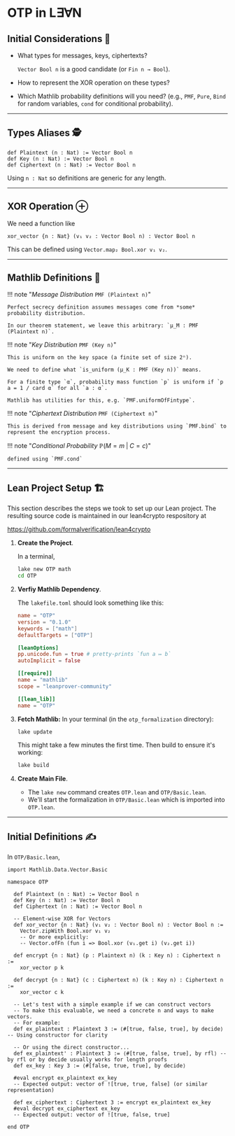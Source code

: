 # OTP in L∃∀N

## Initial Considerations 🤔

+ What types for messages, keys, ciphertexts? 

    `Vector Bool n` is a good candidate (or `Fin n → Bool`).

+ How to represent the XOR operation on these types?

+ Which Mathlib probability definitions will you need? (e.g., `PMF`, `Pure`, `Bind` for random variables, `cond` for conditional probability).

---

## Types Aliases  🕵️

```lean
def Plaintext (n : Nat) := Vector Bool n
def Key (n : Nat) := Vector Bool n
def Ciphertext (n : Nat) := Vector Bool n
```

Using `n : Nat` so definitions are generic for any length.

---

## XOR Operation ⊕ 

We need a function like

```lean
xor_vector {n : Nat} (v₁ v₂ : Vector Bool n) : Vector Bool n
```

This can be defined using `Vector.map₂ Bool.xor v₁ v₂`.

---


## Mathlib Definitions 📑

!!! note "*Message Distribution* `PMF (Plaintext n)`" 

    Perfect secrecy definition assumes messages come from *some* probability distribution.

    In our theorem statement, we leave this arbitrary: `μ_M : PMF (Plaintext n)`.

!!! note "*Key Distribution* `PMF (Key n)`" 

    This is uniform on the key space (a finite set of size 2ⁿ).
    
    We need to define what `is_uniform (μ_K : PMF (Key n))` means.

    For a finite type `α`, probability mass function `p` is uniform if `p a = 1 / card α` for all `a : α`.

    Mathlib has utilities for this, e.g. `PMF.uniformOfFintype`.

!!! note "*Ciphertext Distribution* `PMF (Ciphertext n)`"

    This is derived from message and key distributions using `PMF.bind` to represent the encryption process.

!!! note "*Conditional Probability* $ℙ(M=m \;| \;C=c)$"

    defined using `PMF.cond`

---

## **Lean Project Setup** 🏗️️

This section describes the steps we took to set up our Lean project.  The resulting
source code is maintained in our lean4crypto respository at 

<https://github.com/formalverification/lean4crypto>

1.  **Create the Project**.

    In a terminal,
    ```bash
    lake new OTP math
    cd OTP
    ```

2.  **Verfiy Mathlib Dependency**.

    The `lakefile.toml` should look something like this:

    ```toml
    name = "OTP"
    version = "0.1.0"
    keywords = ["math"]
    defaultTargets = ["OTP"]

    [leanOptions]
    pp.unicode.fun = true # pretty-prints `fun a ↦ b`
    autoImplicit = false

    [[require]]
    name = "mathlib"
    scope = "leanprover-community"

    [[lean_lib]]
    name = "OTP"
    ```

3.  **Fetch Mathlib:**
    In your terminal (in the `otp_formalization` directory):
    ```bash
    lake update
    ```
    This might take a few minutes the first time. Then build to ensure it's working:
    ```bash
    lake build
    ```

4.  **Create Main File**.

    * The `lake new` command creates `OTP.lean` and `OTP/Basic.lean`.
    * We'll start the formalization in `OTP/Basic.lean` which is imported into `OTP.lean`.


---


## **Initial Definitions** ✍️

In `OTP/Basic.lean`,

```lean
import Mathlib.Data.Vector.Basic

namespace OTP

  def Plaintext (n : Nat) := Vector Bool n
  def Key (n : Nat) := Vector Bool n
  def Ciphertext (n : Nat) := Vector Bool n

  -- Element-wise XOR for Vectors
  def xor_vector {n : Nat} (v₁ v₂ : Vector Bool n) : Vector Bool n :=
    Vector.zipWith Bool.xor v₁ v₂
    -- Or more explicitly:
    -- Vector.ofFn (fun i => Bool.xor (v₁.get i) (v₂.get i))

  def encrypt {n : Nat} (p : Plaintext n) (k : Key n) : Ciphertext n :=
    xor_vector p k

  def decrypt {n : Nat} (c : Ciphertext n) (k : Key n) : Ciphertext n :=
    xor_vector c k

  -- Let's test with a simple example if we can construct vectors
  -- To make this evaluable, we need a concrete n and ways to make vectors.
  -- For example:
  def ex_plaintext : Plaintext 3 := ⟨#[true, false, true], by decide⟩ -- Using constructor for clarity

  -- Or using the direct constructor...
  def ex_plaintext' : Plaintext 3 := ⟨#[true, false, true], by rfl⟩ -- by rfl or by decide usually works for length proofs
  def ex_key : Key 3 := ⟨#[false, true, true], by decide⟩

  #eval encrypt ex_plaintext ex_key
  -- Expected output: vector of ![true, true, false] (or similar representation)

  def ex_ciphertext : Ciphertext 3 := encrypt ex_plaintext ex_key
  #eval decrypt ex_ciphertext ex_key
  -- Expected output: vector of ![true, false, true]

end OTP
```
